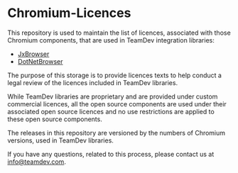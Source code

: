 # Chromium-Licences

This repository is used to maintain the list of licences, associated with those Chromium components, that are used in TeamDev integration libraries:

- [JxBrowser](https://www.teamdev.com/jxbrowser)
- [DotNetBrowser](https://www.teamdev.com/dotnetbrowser)

The purpose of this storage is to provide licences texts to help conduct a legal review of the licences included in TeamDev libraries. 

While TeamDev libraries are proprietary and are provided under custom commercial licences, all the open source components are used under their associated open source licences and no use restrictions are applied to these open source components.

The releases in this repository are versioned by the numbers of Chromium versions, used in TeamDev libraries.

If you have any questions, related to this process, please contact us at info@teamdev.com.
